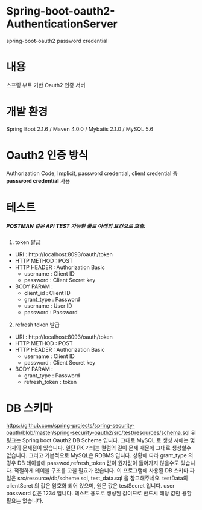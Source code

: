 # Spring-boot-oauth2-AuthenticationServer
spring-boot-oauth2 password credential

# 내용
스프링 부트 기반 Oauth2 인증 서버

# 개발 환경
Spring Boot 2.1.6 / Maven 4.0.0 / Mybatis 2.1.0 / MySQL 5.6

# Oauth2 인증 방식 
Authorization Code, Implicit, password credential, client credential 중 __password credential__ 사용

# 테스트
##### POSTMAN 같은 API TEST 가능한 툴로 아래의 요건으로 호출.
1. token 발급
* URI : http://localhost:8093/oauth/token 
* HTTP METHOD : POST
* HTTP HEADER : Authorization Basic
  * username : Client ID
  * password : Client Secret key
* BODY PARAM  : 
  * client_id : Client ID
  * grant_type : Password
  * username : User ID
  * password : Password
 
2. refresh token 발급
* URI : http://localhost:8093/oauth/token 
* HTTP METHOD : POST 
* HTTP HEADER : Authorization Basic
  * username : Client ID
  * password : Client Secret key
* BODY PARAM  : 
  * grant_type : Password
  * refresh_token : token
  
# DB 스키마
https://github.com/spring-projects/spring-security-oauth/blob/master/spring-security-oauth2/src/test/resources/schema.sql
위 링크는 Spring boot Oauth2 DB Scheme 입니다.
그대로 MySQL 로 생성 시에는 몇 가지의 문제점이 있습니다.
일단 PK 가되는 컬럼의 길이 문제 때문에 그대로 생성할수 없습니다.
그리고 기본적으로 MySQL은 RDBMS 입니다. 상황에 따라 grant_type 의 경우 
DB 테이블에 passwod,refresh_token 값이 원자값이 들어가지 않을수도 있습니다.
적절하게 테이블 구조를 고칠 필요가 있습니다.
이 프로그램에 사용된 DB 스키마 파일은 src/resource/db/scheme.sql, test_data.sql 을 참고해주세요.
testData의 clientScret 의 값은 암호화 되어 있으며, 원문 값은 testSecret 입니다.
user password 값은 1234 입니다.
테스트 용도로 생성된 값이므로 반드시 해당 값만 용할 필요는 없습니다.



 
 
 
 
  

